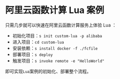 # 阿里云函数计算 Lua 案例

只需几步就可以快速在阿里云函数计算服务上体验 Lua ：

- 初始化项目：`s init custom-lua -p alibaba`
- 进入项目：`cd custom-lua`
- 安装依赖：`s install docker -f ./fcfile`
- 部署项目：`s deploy`
- 触发项目：`s invoke remote -e "HelloWorld"`

即可实现`Lua`案例的初始化、部署整个流程。